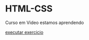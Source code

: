 # HTML-CSS
 Curso em Video
 estamos aprendendo

<a href="https://stun106.github.io/HTML-CSS/exercicios/e002/index.html">executar exercicio</a>